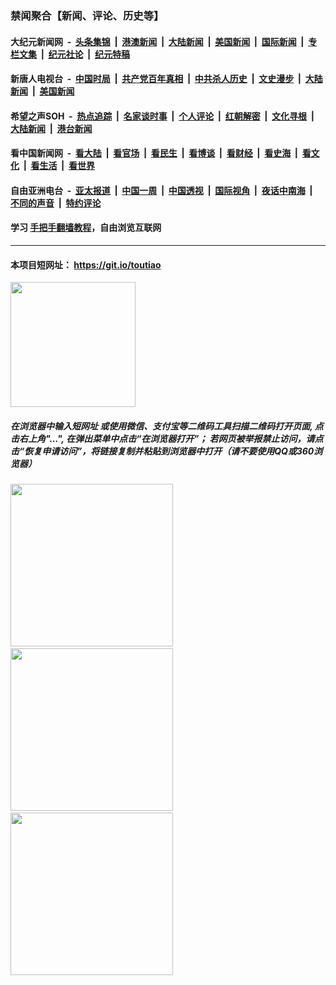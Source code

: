 ### 禁闻聚合【新闻、评论、历史等】

#### 大纪元新闻网 &nbsp;-&nbsp; [头条集锦](indexes/E头条集锦.md?t=02140555) &nbsp;|&nbsp; [港澳新闻](indexes/E港澳新闻.md?t=02140555)  &nbsp;|&nbsp; [大陆新闻](indexes/E大陆新闻.md?t=02140555) &nbsp;|&nbsp; [美国新闻](indexes/E美国新闻.md?t=02140555) &nbsp;|&nbsp; [国际新闻](indexes/E国际新闻.md?t=02140555) &nbsp;|&nbsp; [专栏文集](indexes/E专栏文集.md?t=02140555) &nbsp;|&nbsp; [纪元社论](indexes/E纪元社论.md?t=02140555) &nbsp;|&nbsp; [纪元特稿](indexes/E纪元特稿.md?t=02140555) 

#### 新唐人电视台 &nbsp;-&nbsp; [中国时局](indexes/N中国时局.md?t=02140555) &nbsp;|&nbsp; [共产党百年真相](indexes/N共产党百年真相.md?t=02140555) &nbsp;|&nbsp; [中共杀人历史](indexes/N中共杀人历史.md?t=02140555) &nbsp;|&nbsp; [文史漫步](indexes/N文史漫步.md?t=02140555) &nbsp;|&nbsp; [大陆新闻](indexes/N大陆新闻.md?t=02140555) &nbsp;|&nbsp; [美国新闻](indexes/N美国新闻.md?t=02140555)

#### 希望之声SOH &nbsp;-&nbsp; [热点追踪](indexes/H热点追踪.md?t=02140555) &nbsp;|&nbsp; [名家谈时事](indexes/H名家谈时事.md?t=02140555) &nbsp;|&nbsp; [个人评论](indexes/H个人评论.md?t=02140555)  &nbsp;|&nbsp; [红朝解密](indexes/H红朝解密.md?t=02140555) &nbsp;|&nbsp; [文化寻根](indexes/H文化寻根.md?t=02140555) &nbsp;|&nbsp; [大陆新闻](indexes/H大陆新闻.md?t=02140555) &nbsp;|&nbsp; [港台新闻](indexes/H港台新闻.md?t=02140555)

#### 看中国新闻网 &nbsp;-&nbsp; [看大陆](indexes/S看大陆.md?t=02140555) &nbsp;|&nbsp; [看官场](indexes/S看官场.md?t=02140555) &nbsp;|&nbsp; [看民生](indexes/S看民生.md?t=02140555)  &nbsp;|&nbsp; [看博谈](indexes/S看博谈.md?t=02140555) &nbsp;|&nbsp; [看财经](indexes/S看财经.md?t=02140555) &nbsp;|&nbsp; [看史海](indexes/S看史海.md?t=02140555) &nbsp;|&nbsp; [看文化](indexes/S看文化.md?t=02140555) &nbsp;|&nbsp; [看生活](indexes/S看生活.md?t=02140555) &nbsp;|&nbsp; [看世界](indexes/S看世界.md?t=02140555)

#### 自由亚洲电台 &nbsp;-&nbsp; [亚太报道](indexes/R亚太报道.md?t=02140555) &nbsp;|&nbsp; [中国一周](indexes/R中国一周.md?t=02140555) &nbsp;|&nbsp; [中国透视](indexes/R中国透视.md?t=02140555)  &nbsp;|&nbsp; [国际视角](indexes/R国际视角.md?t=02140555) &nbsp;|&nbsp; [夜话中南海](indexes/R夜话中南海.md?t=02140555) &nbsp;|&nbsp; [不同的声音](indexes/R不同的声音.md?t=02140555) &nbsp;|&nbsp; [特约评论](indexes/R特约评论.md?t=02140555)

#### 学习 [手把手翻墙教程](https://github.com/gfw-breaker/guides/wiki)，自由浏览互联网

----

#### 本项目短网址： https://git.io/toutiao
<img src="https://raw.githubusercontent.com/gfw-breaker/banned-news/master/scripts/img/qr.png" width="200px"/>  

##### 在浏览器中输入短网址 或使用微信、支付宝等二维码工具扫描二维码打开页面, 点击右上角"...", 在弹出菜单中点击“在浏览器打开”； 若网页被举报禁止访问，请点击“恢复申请访问”，将链接复制并粘贴到浏览器中打开（请不要使用QQ或360浏览器）

<img src="https://raw.githubusercontent.com/gfw-breaker/banned-news/master/scripts/img/1.png" width="260px"/> &nbsp; <img src="https://raw.githubusercontent.com/gfw-breaker/banned-news/master/scripts/img/2.png" width="260px"/> &nbsp; <img src="https://raw.githubusercontent.com/gfw-breaker/banned-news/master/scripts/img/3.png" width="260px"/>
